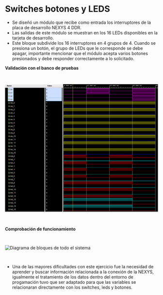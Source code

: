 # Switches botones y LEDS #


- Se diseñó un módulo que recibe como entrada los 
 interruptores de la placa de desarrollo NEXYS 4 DDR.
- Las salidas de este módulo se muestran en los 16 LEDs disponibles en la tarjeta de desarrollo.
- Este bloque subdivide los 16 interruptores en 4 grupos de 4. Cuando se presiona un botón, el grupo de LEDs que le corresponde se debe apagar, importante mencionar que el módulo acepta varios botones presionados y debe responder correctamente a lo solicitado.

 

__Validación con el banco de pruebas__

</br>


![Diagrama de bloques de todo el sistema](/IMAGES/TB_BTN_SWITCH.png)


</br>


__Comprobación de funcionamiento__

</br> 

![Diagrama de bloques de todo el sistema](/IMAGES/btn_switch.gif)

</br>

- Una de las mayores dificultades con este ejercicio fue la necesidad de aprender y buscar información relacionada a la conexión de la NEXYS, igualmente el tratamiento de los datos dentro del entorno de progamación tuvo que ser adaptado para que las variables se relacionaran directamente con los switches, leds y botones.